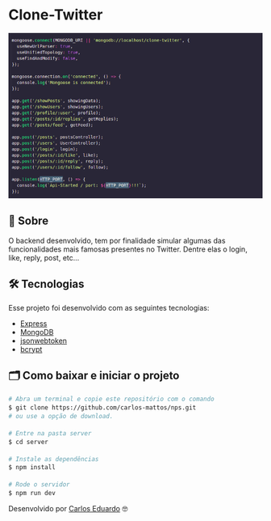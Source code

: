 # Clone-Twitter

<img src="github-readme/func.png" alt="func">

## 🔖 Sobre
O backend desenvolvido, tem por finalidade simular algumas das funcionalidades mais famosas presentes no Twitter. Dentre elas o login, like, reply, post, etc...

## 🛠 Tecnologias

Esse projeto foi desenvolvido com as seguintes tecnologias:

- [Express](https://expressjs.com/pt-br/)
- [MongoDB](https://www.mongodb.com/2)
- [jsonwebtoken](https://www.npmjs.com/package/jsonwebtoken)
- [bcrypt](https://www.npmjs.com/package/bcrypt)


## 🗂 Como baixar e iniciar o projeto

```bash
# Abra um terminal e copie este repositório com o comando
$ git clone https://github.com/carlos-mattos/nps.git
# ou use a opção de download.

# Entre na pasta server 
$ cd server

# Instale as dependências
$ npm install

# Rode o servidor
$ npm run dev
```

Desenvolvido por [Carlos Eduardo](https://www.linkedin.com/in/carlos-eduardo-andrade-de-mattos-a060b1182/) 🤓
